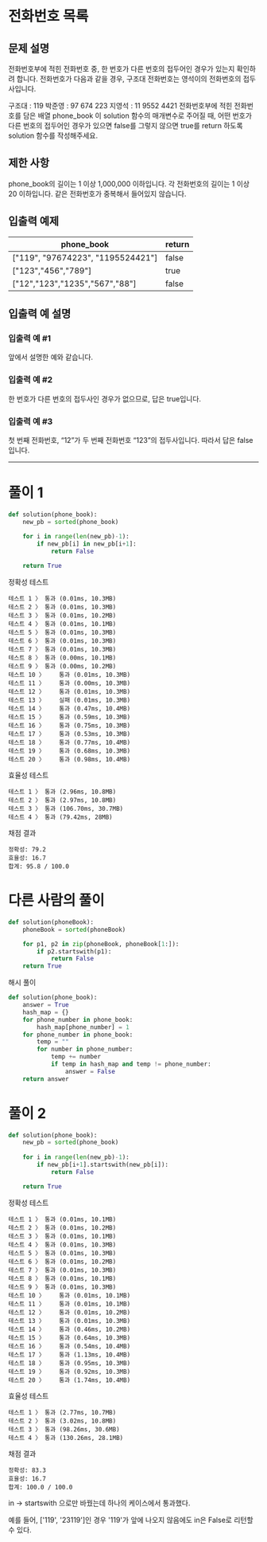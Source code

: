 # 전화번호 목록
## 문제 설명
전화번호부에 적힌 전화번호 중, 한 번호가 다른 번호의 접두어인 경우가 있는지 확인하려 합니다.
전화번호가 다음과 같을 경우, 구조대 전화번호는 영석이의 전화번호의 접두사입니다.

구조대 : 119
박준영 : 97 674 223
지영석 : 11 9552 4421
전화번호부에 적힌 전화번호를 담은 배열 phone_book 이 solution 함수의 매개변수로 주어질 때, 어떤 번호가 다른 번호의 접두어인 경우가 있으면 false를 그렇지 않으면 true를 return 하도록 solution 함수를 작성해주세요.

## 제한 사항
phone_book의 길이는 1 이상 1,000,000 이하입니다.
각 전화번호의 길이는 1 이상 20 이하입니다.
같은 전화번호가 중복해서 들어있지 않습니다.
## 입출력 예제
|phone_book|return|
|---|---|
|["119", "97674223", "1195524421"]|false|
|["123","456","789"]|true|
|["12","123","1235","567","88"]|false|

## 입출력 예 설명
### 입출력 예 #1
앞에서 설명한 예와 같습니다.

### 입출력 예 #2
한 번호가 다른 번호의 접두사인 경우가 없으므로, 답은 true입니다.

### 입출력 예 #3
첫 번째 전화번호, “12”가 두 번째 전화번호 “123”의 접두사입니다. 따라서 답은 false입니다.

-----

# 풀이 1

```python
def solution(phone_book):
    new_pb = sorted(phone_book)
    
    for i in range(len(new_pb)-1):
        if new_pb[i] in new_pb[i+1]:
            return False

    return True
```
정확성 테스트
```
테스트 1 〉	통과 (0.01ms, 10.3MB)
테스트 2 〉	통과 (0.01ms, 10.3MB)
테스트 3 〉	통과 (0.01ms, 10.2MB)
테스트 4 〉	통과 (0.01ms, 10.1MB)
테스트 5 〉	통과 (0.01ms, 10.3MB)
테스트 6 〉	통과 (0.01ms, 10.3MB)
테스트 7 〉	통과 (0.01ms, 10.3MB)
테스트 8 〉	통과 (0.00ms, 10.1MB)
테스트 9 〉	통과 (0.00ms, 10.2MB)
테스트 10 〉	통과 (0.01ms, 10.3MB)
테스트 11 〉	통과 (0.00ms, 10.3MB)
테스트 12 〉	통과 (0.01ms, 10.3MB)
테스트 13 〉	실패 (0.01ms, 10.3MB)
테스트 14 〉	통과 (0.47ms, 10.4MB)
테스트 15 〉	통과 (0.59ms, 10.3MB)
테스트 16 〉	통과 (0.75ms, 10.3MB)
테스트 17 〉	통과 (0.53ms, 10.3MB)
테스트 18 〉	통과 (0.77ms, 10.4MB)
테스트 19 〉	통과 (0.68ms, 10.3MB)
테스트 20 〉	통과 (0.98ms, 10.4MB)
```
효율성  테스트
```
테스트 1 〉	통과 (2.96ms, 10.8MB)
테스트 2 〉	통과 (2.97ms, 10.8MB)
테스트 3 〉	통과 (106.70ms, 30.7MB)
테스트 4 〉	통과 (79.42ms, 28MB)
```
채점 결과
```
정확성: 79.2
효율성: 16.7
합계: 95.8 / 100.0
```

# 다른 사람의 풀이
```python
def solution(phoneBook):
    phoneBook = sorted(phoneBook)

    for p1, p2 in zip(phoneBook, phoneBook[1:]):
        if p2.startswith(p1):
            return False
    return True
```

해시 풀이
```python
def solution(phone_book):
    answer = True
    hash_map = {}
    for phone_number in phone_book:
        hash_map[phone_number] = 1
    for phone_number in phone_book:
        temp = ""
        for number in phone_number:
            temp += number
            if temp in hash_map and temp != phone_number:
                answer = False
    return answer
```

# 풀이 2
```python
def solution(phone_book):
    new_pb = sorted(phone_book)
    
    for i in range(len(new_pb)-1):
        if new_pb[i+1].startswith(new_pb[i]):
            return False

    return True
```
정확성  테스트
```
테스트 1 〉	통과 (0.01ms, 10.1MB)
테스트 2 〉	통과 (0.01ms, 10.2MB)
테스트 3 〉	통과 (0.01ms, 10.1MB)
테스트 4 〉	통과 (0.01ms, 10.3MB)
테스트 5 〉	통과 (0.01ms, 10.3MB)
테스트 6 〉	통과 (0.01ms, 10.2MB)
테스트 7 〉	통과 (0.01ms, 10.3MB)
테스트 8 〉	통과 (0.01ms, 10.1MB)
테스트 9 〉	통과 (0.01ms, 10.3MB)
테스트 10 〉	통과 (0.01ms, 10.1MB)
테스트 11 〉	통과 (0.01ms, 10.1MB)
테스트 12 〉	통과 (0.01ms, 10.2MB)
테스트 13 〉	통과 (0.01ms, 10.3MB)
테스트 14 〉	통과 (0.46ms, 10.2MB)
테스트 15 〉	통과 (0.64ms, 10.3MB)
테스트 16 〉	통과 (0.54ms, 10.4MB)
테스트 17 〉	통과 (1.13ms, 10.4MB)
테스트 18 〉	통과 (0.95ms, 10.3MB)
테스트 19 〉	통과 (0.92ms, 10.3MB)
테스트 20 〉	통과 (1.74ms, 10.4MB)
```
효율성  테스트
```
테스트 1 〉	통과 (2.77ms, 10.7MB)
테스트 2 〉	통과 (3.02ms, 10.8MB)
테스트 3 〉	통과 (98.26ms, 30.6MB)
테스트 4 〉	통과 (130.26ms, 28.1MB)
```
채점 결과
```
정확성: 83.3
효율성: 16.7
합계: 100.0 / 100.0
```

in -> startswith 으로만 바꿨는데 하나의 케이스에서 통과했다.

예를 들어, ['119', '23119']인 경우 '119'가 앞에 나오지 않음에도 in은 False로 리턴할 수 있다.
